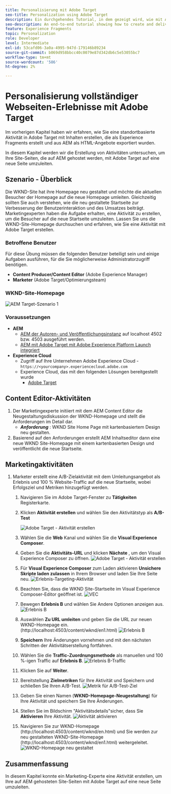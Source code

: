 ```yaml
---
title: Personalisierung mit Adobe Target
seo-title: Personalization using Adobe Target
description: Ein durchgehendes Tutorial, in dem gezeigt wird, wie mit Adobe Target personalisierte Erlebnisse erstellt und bereitgestellt werden.
seo-description: An end-to-end tutorial showing how to create and deliver personalized experience using Adobe Target.
feature: Experience Fragments
topic: Personalization
role: Developer
level: Intermediate
exl-id: 53cafd06-3a0a-4995-947d-179146b89234
source-git-commit: b069d958bbcc40c0079e87d342db6c5e53055bc7
workflow-type: tm+mt
source-wordcount: '586'
ht-degree: 2%

---
```


# Personalisierung vollständiger Webseiten-Erlebnisse mit Adobe Target

Im vorherigen Kapitel haben wir erfahren, wie Sie eine standortbasierte Aktivität in Adobe Target mit Inhalten erstellen, die als Experience Fragments erstellt und aus AEM als HTML-Angebote exportiert wurden.

In diesem Kapitel werden wir die Erstellung von Aktivitäten untersuchen, um Ihre Site-Seiten, die auf AEM gehostet werden, mit Adobe Target auf eine neue Seite umzuleiten.

## Szenario - Überblick

Die WKND-Site hat ihre Homepage neu gestaltet und möchte die aktuellen Besucher der Homepage auf die neue Homepage umleiten. Gleichzeitig sollten Sie auch verstehen, wie die neu gestaltete Startseite zur Verbesserung der Benutzerinteraktion und des Umsatzes beiträgt. Marketingexperten haben die Aufgabe erhalten, eine Aktivität zu erstellen, um die Besucher auf die neue Startseite umzuleiten. Lassen Sie uns die WKND-Site-Homepage durchsuchen und erfahren, wie Sie eine Aktivität mit Adobe Target erstellen.

### Betroffene Benutzer

Für diese Übung müssen die folgenden Benutzer beteiligt sein und einige Aufgaben ausführen, für die Sie möglicherweise Administratorzugriff benötigen.

* **Content Producer/Content Editor** (Adobe Experience Manager)
* **Marketer** (Adobe Target/Optimierungsteam)

### WKND-Site-Homepage

![AEM Target-Szenario 1](assets/personalization-use-case-2/aem-target-use-case-2.png)

### Voraussetzungen

* **AEM**
   * [AEM der Autoren- und Veröffentlichungsinstanz](./implementation.md#getting-aem) auf localhost 4502 bzw. 4503 ausgeführt werden.
   * [AEM mit Adobe Target mit Adobe Experience Platform Launch integriert](./using-launch-adobe-io.md#aem-target-using-launch-by-adobe)
* **Experience Cloud**
   * Zugriff auf Ihre Unternehmen Adobe Experience Cloud - `https://<yourcompany>.experiencecloud.adobe.com`
   * Experience Cloud, das mit den folgenden Lösungen bereitgestellt wurde
      * [Adobe Target](https://experiencecloud.adobe.com)

## Content Editor-Aktivitäten

1. Der Marketingexperte initiiert mit dem AEM Content Editor die Neugestaltungsdiskussion der WKND-Homepage und stellt die Anforderungen im Detail dar.
   * ***Anforderung*** : WKND Site Home Page mit kartenbasiertem Design neu gestalten.
2. Basierend auf den Anforderungen erstellt AEM Inhaltseditor dann eine neue WKND Site-Homepage mit einem kartenbasierten Design und veröffentlicht die neue Startseite.

## Marketingaktivitäten

1. Marketer erstellt eine A/B-Zielaktivität mit dem Umleitungsangebot als Erlebnis und 100 % Website-Traffic auf die neue Startseite, wobei Erfolgsziel und Metriken hinzugefügt werden.
   1. Navigieren Sie im Adobe Target-Fenster zu **Tätigkeiten** Registerkarte.
   2. Klicken **Aktivität erstellen** und wählen Sie den Aktivitätstyp als **A/B-Test**

      ![Adobe Target - Aktivität erstellen](assets/personalization-use-case-2/create-ab-activity.png)
   3. Wählen Sie die **Web** Kanal und wählen Sie die **Visual Experience Composer**.
   4. Geben Sie die **Aktivitäts-URL** und klicken **Nächste** , um den Visual Experience Composer zu öffnen.
      ![Adobe Target - Aktivität erstellen](assets/personalization-use-case-2/create-activity-ab-name.png)
   5. Für **Visual Experience Composer** zum Laden aktivieren **Unsichere Skripte laden zulassen** in Ihrem Browser und laden Sie Ihre Seite neu.
      ![Erlebnis-Targeting-Aktivität](assets/personalization-use-case-1/load-unsafe-scripts.png)
   6. Beachten Sie, dass die WKND Site-Startseite im Visual Experience Composer-Editor geöffnet ist.
      ![VEC](assets/personalization-use-case-2/vec.png)
   7. Bewegen **Erlebnis B** und wählen Sie Andere Optionen anzeigen aus.
      ![Erlebnis B](assets/personalization-use-case-2/redirect-url.png)
   8. Auswählen **Zu URL umleiten** und geben Sie die URL zur neuen WKND-Homepage ein. (http://localhost:4503/content/wknd/en1.html)
      ![Erlebnis B](assets/personalization-use-case-2/redirect-url-2.png)
   9. **Speichern** Ihre Änderungen vornehmen und mit den nächsten Schritten der Aktivitätserstellung fortfahren.
   10. Wählen Sie die **Traffic-Zuordnungsmethode** als manuellen und 100 %-igen Traffic auf **Erlebnis B**.
      ![Erlebnis B-Traffic](assets/personalization-use-case-2/traffic.png)
   11. Klicken Sie auf **Weiter**.
   12. Bereitstellung **Zielmetriken** für Ihre Aktivität und Speichern und schließen Sie Ihren A/B-Test.
      ![Metrik für A/B-Test-Ziel](assets/personalization-use-case-2/goal-metric.png)
   13. Geben Sie einen Namen (**WKND-Homepage-Neugestaltung**) für Ihre Aktivität und speichern Sie Ihre Änderungen.
   14. Stellen Sie im Bildschirm &quot;Aktivitätsdetails&quot;sicher, dass Sie **Aktivieren** Ihre Aktivität.
      ![Aktivität aktivieren](assets/personalization-use-case-2/ab-activate.png)
   15. Navigieren Sie zur WKND-Homepage (http://localhost:4503/content/wknd/en.html) und Sie werden zur neu gestalteten WKND-Site-Homepage (http://localhost:4503/content/wknd/en1.html) weitergeleitet.
      ![WKND-Homepage neu gestaltet](assets/personalization-use-case-2/WKND-home-page-redesign.png)

## Zusammenfassung

In diesem Kapitel konnte ein Marketing-Experte eine Aktivität erstellen, um Ihre auf AEM gehosteten Site-Seiten mit Adobe Target auf eine neue Seite umzuleiten.
